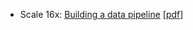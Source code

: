 + Scale 16x: [Building a data pipeline](building_a_data_pipeline-scale16x/)
    [[pdf](building_a_data_pipeline-scale16x/building_a_data_pipeline.pdf)]
